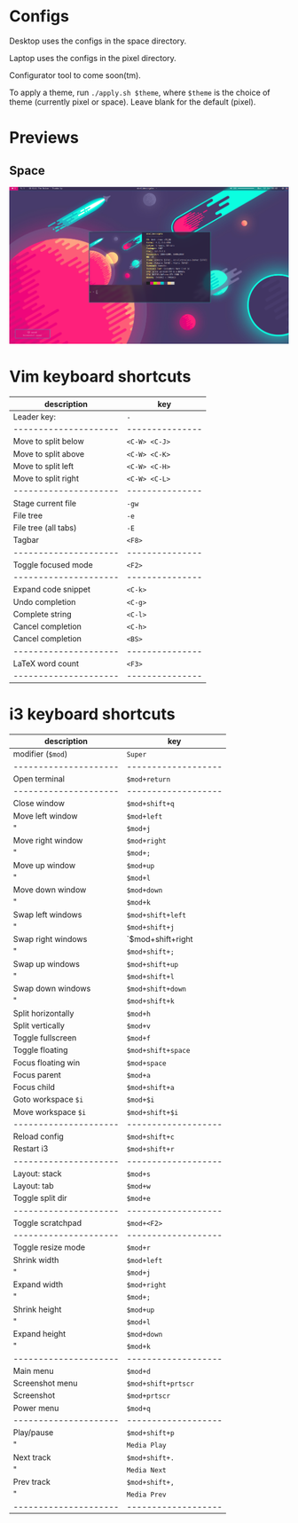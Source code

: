 Configs
=======

Desktop uses the configs in the space directory.

Laptop uses the configs in the pixel directory.

Configurator tool to come soon(tm).

To apply a theme, run `./apply.sh $theme`, where `$theme` is the choice of theme
(currently pixel or space). Leave blank for the default (pixel).

# Previews

## Space
![](space/preview.png)

# Vim keyboard shortcuts

| description         | key           |
|---------------------|---------------|
| Leader key:         | `-`           |
|---------------------|---------------|
| Move to split below | `<C-W> <C-J>` |
| Move to split above | `<C-W> <C-K>` |
| Move to split left  | `<C-W> <C-H>` |
| Move to split right | `<C-W> <C-L>` |
|---------------------|---------------|
| Stage current file  | `-gw`         |
| File tree           | `-e`          |
| File tree (all tabs)| `-E`          |
| Tagbar              | `<F8>`        |
|---------------------|---------------|
| Toggle focused mode | `<F2>`        |
|---------------------|---------------|
| Expand code snippet | `<C-k>`       |
| Undo completion     | `<C-g>`       |
| Complete string     | `<C-l>`       |
| Cancel completion   | `<C-h>`       |
| Cancel completion   | `<BS>`        |
|---------------------|---------------|
| LaTeX word count    | `<F3>`        |
|---------------------|---------------|

# i3 keyboard shortcuts

| description         | key               |
|---------------------|-------------------|
| modifier (`$mod`)   | `Super`           |
|---------------------|-------------------|
| Open terminal       | `$mod+return`     |
|---------------------|-------------------|
| Close window        | `$mod+shift+q`    |
| Move left window    | `$mod+left`       |
| "                   | `$mod+j`          |
| Move right window   | `$mod+right`      |
| "                   | `$mod+;`          |
| Move up window      | `$mod+up`         |
| "                   | `$mod+l`          |
| Move down window    | `$mod+down`       |
| "                   | `$mod+k`          |
| Swap left windows   | `$mod+shift+left` |
| "                   | `$mod+shift+j`    |
| Swap right windows  | `$mod+shift+right |
| "                   | `$mod+shift+;`    |
| Swap up windows     | `$mod+shift+up`   |
| "                   | `$mod+shift+l`    |
| Swap down windows   | `$mod+shift+down` |
| "                   | `$mod+shift+k`    |
| Split horizontally  | `$mod+h`          |
| Split vertically    | `$mod+v`          |
| Toggle fullscreen   | `$mod+f`          |
| Toggle floating     | `$mod+shift+space`|
| Focus floating win  | `$mod+space`      |
| Focus parent        | `$mod+a`          |
| Focus child         | `$mod+shift+a`    |
| Goto workspace `$i` | `$mod+$i`         |
| Move workspace `$i` | `$mod+shift+$i`   |
|---------------------|-------------------|
| Reload config       | `$mod+shift+c`    |
| Restart i3          | `$mod+shift+r`    |
|---------------------|-------------------|
| Layout: stack       | `$mod+s`          |
| Layout: tab         | `$mod+w`          |
| Toggle split dir    | `$mod+e`          |
|---------------------|-------------------|
| Toggle scratchpad   | `$mod+<F2>`       |
|---------------------|-------------------|
| Toggle resize mode  | `$mod+r`          |
| Shrink width        | `$mod+left`       |
| "                   | `$mod+j`          |
| Expand width        | `$mod+right`      |
| "                   | `$mod+;`          |
| Shrink height       | `$mod+up  `       |
| "                   | `$mod+l`          |
| Expand height       | `$mod+down`       |
| "                   | `$mod+k`          |
|---------------------|-------------------|
| Main menu           | `$mod+d`          |
| Screenshot menu     | `$mod+shift+prtscr`|
| Screenshot          | `$mod+prtscr`     |
| Power menu          | `$mod+q`          |
|---------------------|-------------------|
| Play/pause          | `$mod+shift+p`    |
| "                   | `Media Play`      |
| Next track          | `$mod+shift+.`    |
| "                   | `Media Next`      |
| Prev track          | `$mod+shift+,`    |
| "                   | `Media Prev`      |
|---------------------|-------------------|
